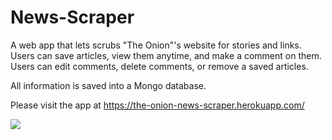 # News-Scraper

A web app that lets scrubs "The Onion"'s website for stories and links.  Users can save articles, view them anytime, and make a comment on them.  Users can edit comments, delete comments, or remove a saved articles.

All information is saved into a Mongo database.

Please visit the app at https://the-onion-news-scraper.herokuapp.com/

![](public/readme.gif)